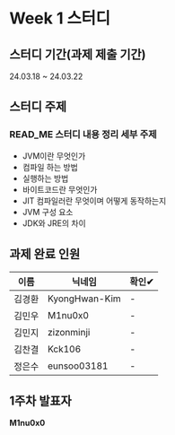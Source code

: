 # Week 1 스터디
## 스터디 기간(과제 제출 기간)
24.03.18 ~  24.03.22

## 스터디 주제
### READ_ME 스터디 내용 정리 세부 주제
- JVM이란 무엇인가
- 컴파일 하는 방법
- 실행하는 방법
- 바이트코드란 무엇인가
- JIT 컴파일러란 무엇이며 어떻게 동작하는지
- JVM 구성 요소
- JDK와 JRE의 차이

## 과제 완료 인원
|이름|닉네임|확인✔|
|---|------|----|
|김경환|KyongHwan-Kim|-|
|김민우|M1nu0x0|-|
|김민지|zizonminji|-|
|김찬결|Kck106|-|
|정은수|eunsoo03181|-|

## 1주차 발표자
**M1nu0x0**
